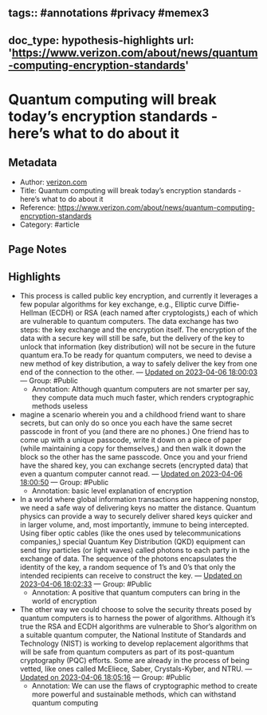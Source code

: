 tags:: #annotations #privacy #memex3
---
doc_type: hypothesis-highlights
url: 'https://www.verizon.com/about/news/quantum-computing-encryption-standards'
---

# Quantum computing will break today’s encryption standards - here’s what to do about it

## Metadata
- Author: [verizon.com]()
- Title: Quantum computing will break today’s encryption standards - here’s what to do about it
- Reference: https://www.verizon.com/about/news/quantum-computing-encryption-standards
- Category: #article

## Page Notes
## Highlights
- This process is called public key encryption, and currently it leverages a few popular algorithms for key exchange, e.g., Elliptic curve Diffie-Hellman (ECDH) or RSA (each named after cryptologists,) each of which are vulnerable to quantum computers. The data exchange has two steps: the key exchange and the encryption itself. The encryption of the data with a secure key will still be safe, but the delivery of the key to unlock that information (key distribution) will not be secure in the future quantum era.To be ready for quantum computers, we need to devise a new method of key distribution, a way to safely deliver the key from one end of the connection to the other. — [Updated on 2023-04-06 18:00:03](https://hyp.is/YjXYWtTGEe2C_8N7VKKmjA/www.verizon.com/about/news/quantum-computing-encryption-standards) — Group: #Public
    - Annotation: Although quantum computers are not smarter per say, they compute data much much faster, which renders cryptographic methods useless
- magine a scenario wherein you and a childhood friend want to share secrets, but can only do so once you each have the same secret passcode in front of you (and there are no phones.) One friend has to come up with a unique passcode, write it down on a piece of paper (while maintaining a copy for themselves,) and then walk it down the block so the other has the same passcode. Once you and your friend have the shared key, you can exchange secrets (encrypted data) that even a quantum computer cannot read. — [Updated on 2023-04-06 18:00:50](https://hyp.is/fniAJtTGEe2Ds3u-mAGBKA/www.verizon.com/about/news/quantum-computing-encryption-standards) — Group: #Public
    - Annotation: basic level explanation of encryption
- In a world where global information transactions are happening nonstop, we need a safe way of delivering keys no matter the distance. Quantum physics can provide a way to securely deliver shared keys quicker and in larger volume, and, most importantly, immune to being intercepted. Using fiber optic cables (like the ones used by telecommunications companies,) special Quantum Key Distribution (QKD) equipment can send tiny particles (or light waves) called photons to each party in the exchange of data. The sequence of the photons encapsulates the identity of the key, a random sequence of 1’s and 0’s that only the intended recipients can receive to construct the key. — [Updated on 2023-04-06 18:02:33](https://hyp.is/u-JExNTGEe2wNlP205Vllg/www.verizon.com/about/news/quantum-computing-encryption-standards) — Group: #Public
    - Annotation: A positive that quantum computers can bring in the world of encryption
- The other way we could choose to solve the security threats posed by quantum computers is to harness the power of algorithms. Although it’s true the RSA and ECDH algorithms are vulnerable to Shor’s algorithm on a suitable quantum computer, the National Institute of Standards and Technology (NIST) is working to develop replacement algorithms that will be safe from quantum computers as part of its post-quantum cryptography (PQC) efforts. Some are already in the process of being vetted, like ones called McEliece, Saber, Crystals-Kyber, and NTRU. — [Updated on 2023-04-06 18:05:16](https://hyp.is/HPBsvtTHEe29w793T2GC9g/www.verizon.com/about/news/quantum-computing-encryption-standards) — Group: #Public
    - Annotation: We can use the flaws of cryptographic method to create more powerful and sustainable methods, which can withstand quantum computing


